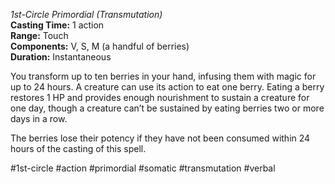 *1st-Circle Primordial (Transmutation)*  
**Casting Time:** 1 action  
**Range:** Touch  
**Components:** V, S, M (a handful of berries)  
**Duration:** Instantaneous

You transform up to ten berries in your hand, infusing them with magic for up to 24 hours. A creature can use its action to eat one berry. Eating a berry restores 1 HP and provides enough nourishment to sustain a creature for one day, though a creature can’t be sustained by eating berries two or more days in a row.

The berries lose their potency if they have not been consumed within 24 hours of the casting of this spell.

#1st-circle #action #primordial #somatic #transmutation #verbal
